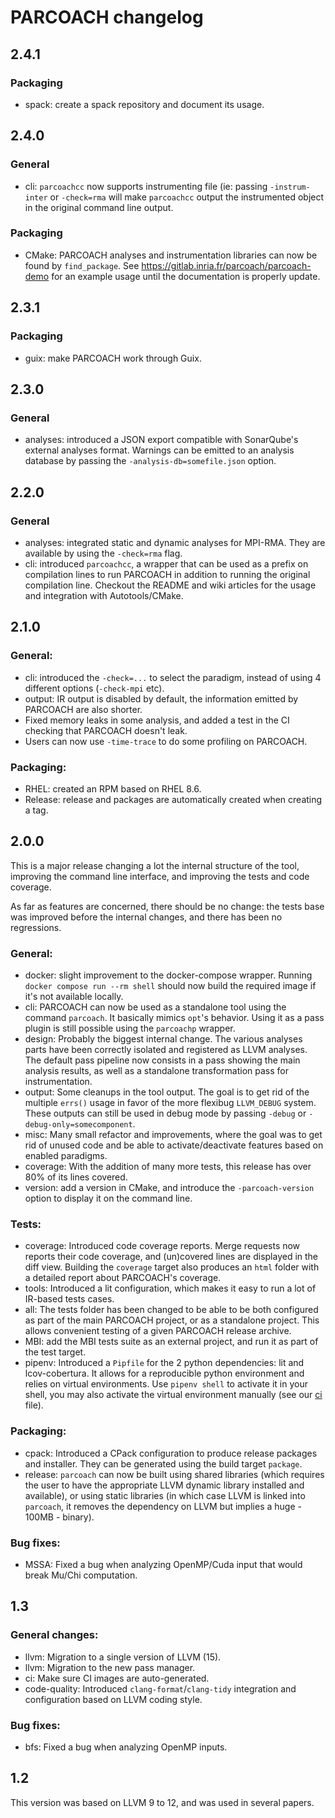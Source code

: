 # PARCOACH changelog

## 2.4.1

### Packaging

  - spack: create a spack repository and document its usage.

## 2.4.0

### General

  - cli: `parcoachcc` now supports instrumenting file (ie: passing
  `-instrum-inter` or `-check=rma` will make `parcoachcc` output the
  instrumented object in the original command line output.

### Packaging

  - CMake: PARCOACH analyses and instrumentation libraries can now be found by
  `find_package`. See https://gitlab.inria.fr/parcoach/parcoach-demo for an
  example usage until the documentation is properly update.

## 2.3.1

### Packaging

  - guix: make PARCOACH work through Guix.

## 2.3.0

### General

  - analyses: introduced a JSON export compatible with SonarQube's external
  analyses format. Warnings can be emitted to an analysis database by passing
  the `-analysis-db=somefile.json` option.

## 2.2.0

### General

  - analyses: integrated static and dynamic analyses for MPI-RMA.
  They are available by using the `-check=rma` flag.
  - cli: introduced `parcoachcc`, a wrapper that can be used as a prefix on
  compilation lines to run PARCOACH in addition to running the original
  compilation line. Checkout the README and wiki articles for the usage and
  integration with Autotools/CMake.

## 2.1.0

### General:

  - cli: introduced the `-check=...` to select the paradigm, instead of using 4
  different options (`-check-mpi` etc).
  - output: IR output is disabled by default, the information emitted by
  PARCOACH are also shorter.
  - Fixed memory leaks in some analysis, and added a test in the CI checking
  that PARCOACH doesn't leak.
  - Users can now use `-time-trace` to do some profiling on PARCOACH.

### Packaging:

  - RHEL: created an RPM based on RHEL 8.6.
  - Release: release and packages are automatically created when creating a tag.

## 2.0.0

This is a major release changing a lot the internal structure of the tool,
improving the command line interface, and improving the tests and code coverage.

As far as features are concerned, there should be no change: the tests base
was improved before the internal changes, and there has been no regressions.

### General:

  - docker: slight improvement to the docker-compose wrapper. Running
  `docker compose run --rm shell` should now build the required image if it's
  not available locally.
  - cli: PARCOACH can now be used as a standalone tool using the command
  `parcoach`. It basically mimics `opt`'s behavior. Using it as a pass plugin
  is still possible using the `parcoachp` wrapper.
  - design: Probably the biggest internal change. The various analyses parts
  have been correctly isolated and registered as LLVM analyses. The default
  pass pipeline now consists in a pass showing the main analysis results, as
  well as a standalone transformation pass for instrumentation.
  - output: Some cleanups in the tool output. The goal is to get rid of the
  multiple `errs()` usage in favor of the more flexibug `LLVM_DEBUG` system.
  These outputs can still be used in debug mode by passing `-debug` or
  `-debug-only=somecomponent`.
  - misc: Many small refactor and improvements, where the goal was to get rid
  of unused code and be able to activate/deactivate features based on enabled
  paradigms.
  - coverage: With the addition of many more tests, this release has over 80%
  of its lines covered.
  - version: add a version in CMake, and introduce the `-parcoach-version`
  option to display it on the command line.

### Tests:

  - coverage: Introduced code coverage reports. Merge requests now reports their
  code coverage, and (un)covered lines are displayed in the diff view.
  Building the `coverage` target also produces an `html` folder with a detailed
  report about PARCOACH's coverage.
  - tools: Introduced a lit configuration, which makes it easy to run a lot of
  IR-based tests cases.
  - all: The tests folder has been changed to be able to be both configured
  as part of the main PARCOACH project, or as a standalone project. This allows
  convenient testing of a given PARCOACH release archive.
  - MBI: add the MBI tests suite as an external project, and run it as part of
  the test target.
  - pipenv: Introduced a `Pipfile` for the 2 python dependencies: lit
  and lcov-cobertura. It allows for a reproducible python environment and relies
  on virtual environments. Use `pipenv shell` to activate it in your shell,
  you may also activate the virtual environment manually (see our
  [ci](./.gitlab-ci.yml) file).

### Packaging:

  - cpack: Introduced a CPack configuration to produce release packages and
  installer. They can be generated using the build target `package`.
  - release: `parcoach` can now be built using shared libraries (which requires
  the user to have the appropriate LLVM dynamic library installed and
  available), or using static libraries (in which case LLVM is linked into
  `parcoach`, it removes the dependency on LLVM but implies a
  huge - 100MB - binary).

### Bug fixes:
  - MSSA: Fixed a bug when analyzing OpenMP/Cuda input that would break Mu/Chi
  computation.

## 1.3

### General changes:

  - llvm: Migration to a single version of LLVM (15).
  - llvm: Migration to the new pass manager.
  - ci: Make sure CI images are auto-generated.
  - code-quality: Introduced `clang-format`/`clang-tidy` integration and
  configuration based on LLVM coding style.

### Bug fixes:

  - bfs: Fixed a bug when analyzing OpenMP inputs.

## 1.2

This version was based on LLVM 9 to 12, and was used in several papers.
